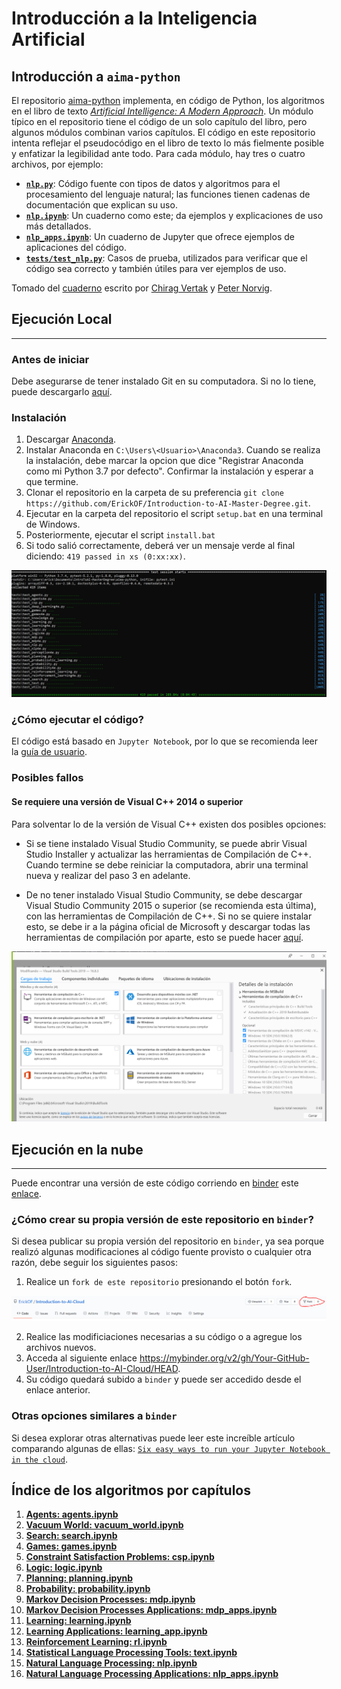 # **Introducción a la Inteligencia Artificial**

## **Introducción a `aima-python`**

El repositorio [aima-python][aima-python-repo] implementa, en código
de Python, los algoritmos en el libro de texto
*[Artificial Intelligence: A Modern Approach][aima-textbook]*. Un
módulo típico en el repositorio tiene el código de un solo capítulo
del libro, pero algunos módulos combinan varios capítulos. El código
en este repositorio intenta reflejar el pseudocódigo en el libro de
texto lo más fielmente posible y enfatizar la legibilidad ante todo.
Para cada módulo, hay tres o cuatro archivos, por ejemplo:

- [**`nlp.py`**][nlp-py]: Código fuente con tipos de datos y
algoritmos para el procesamiento del lenguaje natural; las funciones
tienen cadenas de documentación que explican su uso.
- [**`nlp.ipynb`**][nlp-ipynb]: Un cuaderno como este; da ejemplos y
explicaciones de uso más detallados.
- [**`nlp_apps.ipynb`**][nlp-app-ipynb]: Un cuaderno de Jupyter que
ofrece ejemplos de aplicaciones del código.
- [**`tests/test_nlp.py`**][test-nlp-py]: Casos de prueba, utilizados
para verificar que el código sea correcto y también útiles para ver
ejemplos de uso.

Tomado del [cuaderno][intro-ipynb] escrito por [Chirag Vertak][chiragvartak]
y [Peter Norvig][norvig].


## **Ejecución Local**
------------------------------------------------------------------------------

### **Antes de iniciar**
Debe asegurarse de tener instalado Git en su computadora. Si no lo tiene,
puede descargarlo [aquí][git-downloader].


### **Instalación**
1. Descargar [Anaconda][anaconda-downloader].
2. Instalar Anaconda en `C:\Users\<Usuario>\Anaconda3`. Cuando se realiza la
instalación, debe marcar la opcion que dice "Registrar Anaconda como mi
Python 3.7 por defecto". Confirmar la instalación y esperar a que termine.
3. Clonar el repositorio en la carpeta de su preferencia 
`git clone https://github.com/ErickOF/Introduction-to-AI-Master-Degree.git`.
1. Ejecutar en la carpeta del repositorio el script `setup.bat` en una terminal
de Windows.
5. Posteriormente, ejecutar el script `install.bat`
6. Si todo salió correctamente, deberá ver un mensaje verde al final diciendo:
`419 passed in xs (0:xx:xx)`.

![test][test-img]


### **¿Cómo ejecutar el código?**

El código está basado en `Jupyter Notebook`, por lo que se recomienda
leer la [guía de usuario][jupyter-use-guide].


### **Posibles fallos**

#### **Se requiere una versión de Visual C++ 2014 o superior**

Para solventar lo de la versión de Visual C++ existen dos posibles opciones:

* Si se tiene instalado Visual Studio Community, se puede abrir Visual Studio
Installer y actualizar las herramientas de Compilación de C++. Cuando termine
se debe reiniciar la computadora, abrir una terminal nueva y realizar del
paso 3 en adelante.

* De no tener instalado Visual Studio Community, se debe descargar Visual
Studio Community 2015 o superior (se recomienda esta última), con las
herramientas de Compilación de C++. Si no se quiere instalar esto, se debe ir
a la página oficial de Microsoft y descargar todas las herramientas de
compilación por aparte, esto se puede hacer [aquí][vs-build-tools].

![build-tools][build-tools-img]


## **Ejecución en la nube**
----------------------------------------------------------------------

Puede encontrar una versión de este código corriendo en [binder][my-binder]
este [enlace][intro-ai-my-binder].

### **¿Cómo crear su propia versión de este repositorio en `binder`?**
Si desea publicar su propia versión del repositorio en `binder`, ya
sea porque realizó algunas modificaciones al código fuente provisto o
cualquier otra razón, debe seguir los siguientes pasos:

1. Realice un `fork de este repositorio` presionando el botón `fork`.

![fork-repo][fork-repo-img]

2. Realice las modificiaciones necesarias a su código o a agregue los
archivos nuevos.
3. Acceda al siguiente enlace https://mybinder.org/v2/gh/Your-GitHub-User/Introduction-to-AI-Cloud/HEAD.
4. Su código quedará subido a `binder` y puede ser accedido desde el
enlace anterior.

### **Otras opciones similares a `binder`**
Si desea explorar otras alternativas puede leer este increíble
artículo comparando algunas de ellas:
[`Six easy ways to run your Jupyter Notebook in the cloud`][cloud-services-for-jupyter-notebook].


## **Índice de los algoritmos por capítulos**
1.  [**Agents: agents.ipynb**](./agents.ipynb)
2.  [**Vacuum World: vacuum_world.ipynb**](./vacuum_world.ipynb)
3.  [**Search: search.ipynb**](./search.ipynb)
4.  [**Games: games.ipynb**](./games.ipynb)
5.  [**Constraint Satisfaction Problems: csp.ipynb**](./csp.ipynb)
6.  [**Logic: logic.ipynb**](./logic.ipynb)
7.  [**Planning: planning.ipynb**](./planning.ipynb)
8.  [**Probability: probability.ipynb**](./probability.ipynb)
9.  [**Markov Decision Processes: mdp.ipynb**](./mdp.ipynb)
9.  [**Markov Decision Processes Applications: mdp_apps.ipynb**](./mdp_apps.ipynb)
10. [**Learning: learning.ipynb**](./learning.ipynb)
10. [**Learning Applications: learning_app.ipynb**](./learning_apps.ipynb)
11. [**Reinforcement Learning: rl.ipynb**](./rl.ipynb)
12. [**Statistical Language Processing Tools: text.ipynb**](./text.ipynb)
13. [**Natural Language Processing: nlp.ipynb**](./nlp.ipynb)
13. [**Natural Language Processing Applications: nlp_apps.ipynb**](./nlp_apps.ipynb)

<!--
Cuadernos listos:
* agents.ipynb [Tested]
* csp.ipynb [Tested]
* games.ipynb [Tested]
* learning.ipynb [Tested]
* learning_apps.ipynb
* logic.ipynb [Tested]
* mdp.ipynb [Tested]
* mdp_apps.ipynb [Tested]
* planning.ipynb [Tested]
* probability.ipynb [Tested]
* search.ipynb [Tested]
* vacuum_world.ipynb [Tested]

Cuadernos pendientes:
* arc_consitency_heuristics.ipynb
* classical_planning_approches.ipynb
* improving_sat_algorithms.ipynb
* knowledge_current_best.ipynb
* knowledge_FOIL.ipynb
* knowledge_version_space.ipynb
* neural_nets.ipynb
* nlp_apps.ipynb
* nlp.ipynb
* planning_angelic_search.ipynb
* planning_graphPlan.ipynb
* planning_hierarchical_serach.ipynb
* planning_partial_order_planner.ipynb
* planning_total_order_planner.ipynb
* reinforcement_learning.ipynb
* text.ipynb
* viterbi_algorithm.ipynb
-->

<!-- SOURCE-->
<!-- Links -->
[aima-python-repo]:https://github.com/aimacode/aima-python
[aima-textbook]:http://aima.cs.berkeley.edu
[anaconda-downloader]:https://repo.anaconda.com/archive/Anaconda3-2019.10-Windows-x86_64.exe
[git-downloader]:https://git-scm.com/downloads
[cloud-services-for-jupyter-notebook]:https://www.dataschool.io/cloud-services-for-jupyter-notebook/
[jupyter-use-guide]:https://jupyter-notebook-beginner-guide.readthedocs.io/en/latest/execute.html
[intro-ai-my-binder]:https://mybinder.org/v2/gh/ErickOF/Introduction-to-AI-Cloud/HEAD
[my-binder]:https://mybinder.org/
[vs-build-tools]:https://visualstudio.microsoft.com/visual-cpp-build-tools/

<!-- GitHub Users --->
[chiragvartak]:https://github.com/chiragvartak
[norvig]:https://github.com/norvig

<!-- Images -->
[build-tools-img]:src/imgs/BuildTools.PNG
[fork-repo-img]:src/imgs/Fork.PNG
[test-img]:src/imgs/Test.PNG

<!-- Archivos -->
[intro-ipynb]:https://github.com/aimacode/aima-python/blob/master/intro.ipynb
[nlp-app-ipynb]:https://github.com/aimacode/aima-python/blob/master/nlp_apps.ipynb
[nlp-ipynb]:https://github.com/aimacode/aima-python/blob/master/nlp.ipynb
[nlp-py]:https://github.com/aimacode/aima-python/blob/master/nlp.py
[test-nlp-py]:https://github.com/aimacode/aima-python/blob/master/tests/test_nlp.py
